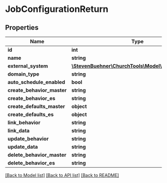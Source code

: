 # JobConfigurationReturn

## Properties
Name | Type | Description | Notes
------------ | ------------- | ------------- | -------------
**id** | **int** |  | [optional] 
**name** | **string** |  | 
**external_system** | [**\StevenBuehner\ChurchTools\Model\ExternalSystem3**](ExternalSystem3.md) |  | [optional] 
**domain_type** | **string** |  | 
**auto_schedule_enabled** | **bool** |  | 
**create_behavior_master** | **string** |  | [optional] 
**create_behavior_es** | **string** |  | [optional] 
**create_defaults_master** | **object** |  | [optional] 
**create_defaults_es** | **object** |  | [optional] 
**link_behavior** | **string** |  | [optional] 
**link_data** | **string** |  | [optional] 
**update_behavior** | **string** |  | [optional] 
**update_data** | **string** |  | [optional] 
**delete_behavior_master** | **string** |  | [optional] 
**delete_behavior_es** | **string** |  | [optional] 

[[Back to Model list]](../../README.md#documentation-for-models) [[Back to API list]](../../README.md#documentation-for-api-endpoints) [[Back to README]](../../README.md)

